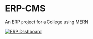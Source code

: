# ERP-CMS
An ERP project for a College using MERN

[![ERP Dashboard](https://img.shields.io/badge/ERP%20Dashboard-Wiki-red?style=for-the-badge&logo=vercel)](https://github.com/ReaveND/College-ERP/wiki)
